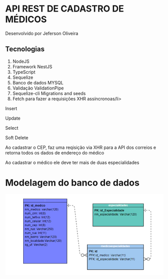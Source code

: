 <h1>API REST DE CADASTRO DE MÉDICOS</h1>
<p>Desenvolvido por Jeferson Oliveira</p>
<div>
  <h2>Tecnologias</h2>
  
<ol>
  <li>NodeJS</li>
  <li>Framework NestJS</li>
  <li>TypeScript</li>
  <li>Sequelize</li>
  <li>Banco de dados MYSQL</li>
  <li>Validação ValidationPipe</li>
  <li>Sequelize-cli Migrations and seeds</li>
  <li>Fetch para fazer a requisições XHR assíncronoas/li>
</ol>
<p>Insert</p> 
<p>Update</p> 
<p>Select</p> 
<p>Soft Delete</p> 
<p>Ao cadastrar o CEP, faz uma reqisição via XHR para a API dos correios e retorna todos os dados de endereço do médico</p>
<p>Ao cadastrar o médico ele deve ter mais de duas especialidades</p> 
  <h1>Modelagem do banco de dados</h1>
  <img src="./bd.png"/>
</div>
